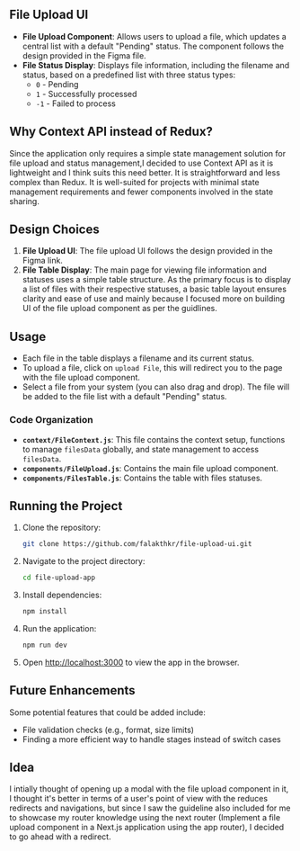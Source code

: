 ## File Upload UI

- **File Upload Component**: Allows users to upload a file, which updates a central list with a default "Pending" status. The component follows the design provided in the Figma file.
- **File Status Display**: Displays file information, including the filename and status, based on a predefined list with three status types:
  - `0` - Pending
  - `1` - Successfully processed
  - `-1` - Failed to process

## Why Context API instead of Redux?

Since the application only requires a simple state management solution for file upload and status management,I decided to use Context API as it is lightweight and I think suits this need better. It is straightforward and less complex than Redux. It is well-suited for projects with minimal state management requirements and fewer components involved in the state sharing.

## Design Choices

1. **File Upload UI**: The file upload UI follows the design provided in the Figma link.
2. **File Table Display**: The main page for viewing file information and statuses uses a simple table structure. As the primary focus is to display a list of files with their respective statuses, a basic table layout ensures clarity and ease of use and mainly because I focused more on building UI of the file upload component as per the guidlines.

## Usage

- Each file in the table displays a filename and its current status.
- To upload a file, click on `upload File`, this will redirect you to the page with the file upload component.
- Select a file from your system (you can also drag and drop). The file will be added to the file list with a default "Pending" status.

### Code Organization

- **`context/FileContext.js`**: This file contains the context setup, functions to manage `filesData` globally, and state management to access `filesData`.
- **`components/FileUpload.js`**: Contains the main file upload component.
- **`components/FilesTable.js`**: Contains the table with files statuses.

## Running the Project

1. Clone the repository:

   ```bash
   git clone https://github.com/falakthkr/file-upload-ui.git
   ```

2. Navigate to the project directory:

   ```bash
   cd file-upload-app
   ```

3. Install dependencies:

   ```bash
   npm install
   ```

4. Run the application:

   ```bash
   npm run dev
   ```

5. Open [http://localhost:3000](http://localhost:3000) to view the app in the browser.

## Future Enhancements

Some potential features that could be added include:

- File validation checks (e.g., format, size limits)
- Finding a more efficient way to handle stages instead of switch cases

## Idea

I intially thought of opening up a modal with the file upload component in it, I thought it's better in terms of a user's point of view with the reduces redirects and navigations, but since I saw the guideline also included for me to showcase my router knowledge using the next router (Implement a file upload component in a Next.js application using the app router), I decided to go ahead with a redirect.
